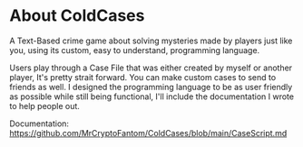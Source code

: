 # About ColdCases
A Text-Based crime game about solving mysteries made by players just like you, using its custom, easy to understand, programming language.

Users play through a Case File that was either created by myself or another player, It's pretty strait forward. You can make custom cases to send to friends as well.
I designed the programming language to be as user friendly as possible while still being functional, I'll include the documentation I wrote to help people out.

Documentation: https://github.com/MrCryptoFantom/ColdCases/blob/main/CaseScript.md
